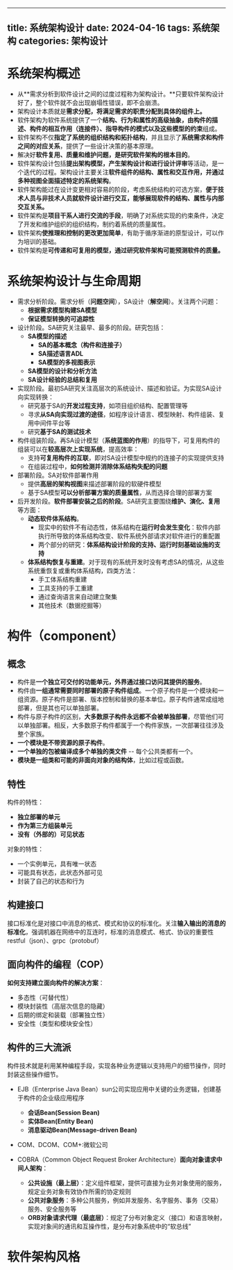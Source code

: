 
---
title: 系统架构设计
date: 2024-04-16
tags: 系统架构
categories: 架构设计
---

# 系统架构概述
- 从**需求分析到软件设计之间的过度过程称为架构设计。**只要软件架构设计好了，整个软件就不会出现崩塌性错误，即不会崩溃。
- 架构设计本质就是**需求分配，将满足需求的职责分配到具体的组件上。**
- 软件架构为软件系统提供了一个**结构、行为和属性的高级抽象，**由**构件的描述、构件的相互作用（连接件）、指导构件的模式以及这些模型的约束**组成。
- 软件架构不仅**指定了系统的组织结构和拓扑结构**，并且显示了**系统需求和构件之间的对应关系**，提供了一些设计决策的基本原理。
- 解决好**软件复用、质量和维护问题，是研究软件架构的根本目的**。
- 软件架构设计包括**提出架构模型，产生架构设计和进行设计评审**等活动，是一个迭代的过程。架构设计主要关注**软件组件的结构、属性和交互作用，并通过多种视图全面描述特定的系统架构**。
- 软件架构能过在设计变更相对容易的阶段，考虑系统结构的可选方案，**便于技术人员与非技术人员就软件设计进行交互，能够展现软件的结构、属性与内部交互关系。**
- 软件架构是**项目干系人进行交流的手段**，明确了对系统实现的约束条件，决定了开发和维护组织的组织结构，制约着系统的质量属性。
- 软件架构**使推理和控制的更改更加简单**，有助于循序渐进的原型设计，可以作为培训的基础。
- 软件架构是**可传递和可复用的模型，通过研究软件架构可能预测软件的质量。**
<!--more-->

# 系统架构设计与生命周期
- 需求分析阶段。需求分析（**问题空间**），SA设计（**解空间**）。关注两个问题：
  -  **根据需求模型构建SA模型**
  -  **保证模型转换的可追踪性**
- 设计阶段。SA研究关注最早、最多的阶段。研究包括：
  - **SA模型的描述**
    - **SA的基本概念（构件和连接子）**
    - **SA描述语言ADL**
    - **SA模型的多视图表示**
  - **SA模型的设计和分析方法**
  - **SA设计经验的总结和复用**
- 实现阶段。最初SA研究关注高层次的系统设计、描述和验证。为实现SA设计向实现转换：
  - 研究基于SA的**开发过程支持**，如项目组织结构、配置管理等
  - 寻求**从SA向实现过渡的途径**，如程序设计语言、模型映射、构件组装、复用中间件平台等
  - 研究**基于SA的测试技术**
- 构件组装阶段。再SA设计模型（**系统蓝图的作用**）的指导下，可复用构件的组装可以在**较高层次上实现系统**，提高效率：
  - 支持**可复用构件的互联**，即对SA设计模型中规约的连接子的实现提供支持
  - 在组装过程中，**如何检测并消除体系结构失配的问题**
- 部署阶段。SA对软件部署作用
  - 提供**高层的架构视图**来描述部署阶段的软硬件模型
  - 基于SA模型**可以分析部署方案的质量属性**，从而选择合理的部署方案
- 后开发阶段。**软件部署安装之后的阶段**。SA研究主要围绕**维护、演化、复用**等方面：
  - **动态软件体系结构**。
    - 现实中的软件不有动态性，体系结构在**运行时会发生变化**：软件内部执行所导致的体系结构改变、软件系统外部请求对软件进行的重配置
    - 两个部分的研究：**体系结构设计阶段的支持、运行时刻基础设施的支持**
  - **体系结构恢复与重建**。对于现有的系统开发时没有考虑SA的情况，从这些系统重恢复或重构体系结构，四类方法：
    - 手工体系结构重建
    - 工具支持的手工重建
    - 通过查询语言来自动建立聚集
    - 其他技术（数据挖掘等）

# 构件（component）
## 概念
- 构件是**一个独立可交付的功能单元，外界通过接口访问其提供的服务**。
- 构件由**一组通常需要同时部署的原子构件组成**。一个原子构件是一个模块和一组资源。原子构件是部署、版本控制和替换的基本单位。原子构件通常成组地部署，但是其也可以单独部署。
- 构件与原子构件的区别，**大多数原子构件永远都不会被单独部署**，尽管他们可以单独部署。相反，大多数原子构件都属于一个构件家族，一次部署往往涉及整个家族。
- **一个模块是不带资源的原子构件**。
- **一个单独的包被编译成多个单独的类文件** -- 每个公共类都有一个。
- **模块是一组类和可能的非面向对象的结构体**，比如过程或函数。

## 特性
构件的特性：
- **独立部署的单元**
- **作为第三方组装单元**
- **没有（外部的）可见状态**

对象的特性：
- 一个实例单元，具有唯一状态
- 可能具有状态，此状态外部可见
- 封装了自己的状态和行为

## 构建接口
接口标准化是对接口中消息的格式、模式和协议的标准化。关注**输入输出的消息的标准化**，强调机器在网络中的互连时，标准的消息模式、格式、协议的重要性
restful（json）、grpc（protobuf）

## 面向构件的编程（COP）
**如何支持建立面向构件的解决方案**：
- 多态性（可替代性）
- 模块封装性（高层次信息的隐藏）
- 后期的绑定和装载（部署独立性）
- 安全性（类型和模块安全性）

## 构件的三大流派
构件技术就是利用某种编程手段，实现各种业务逻辑以支持用户的细节操作，同时封装这些操作细节。
- EJB（Enterprise Java Bean）sun公司实现应用中关键的业务逻辑，创建基于构件的企业级应用程序
  - **会话Bean(Session Bean)**
  - **实体Bean(Entity Bean)**
  - **消息驱动Bean(Message-driven Bean)**

- COM、DCOM、COM+:微软公司
- COBRA（Common Object Request Broker Architecture）**面向对象请求中间人架构**：
  - **公共设施（最上层）**：定义组件框架，提供可直接为业务对象使用的服务，规定业务对象有效协作所需的协定规则
  - **公共对象服务**：多种公共服务，例如并发服务、名字服务、事务（交易）服务、安全服务等
  - **ORB对象请求代理（最底层）**：规定了分布对象定义（接口）和语言映射，实现对象间的通讯和互操作性，是分布对象系统中的“软总线”

# 软件架构风格
